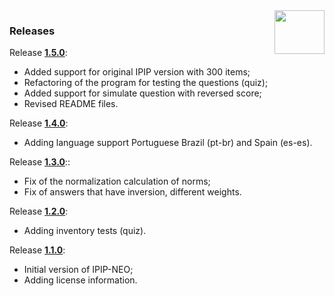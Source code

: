 <img src="https://raw.githubusercontent.com/neural7/five-factor-e/main/doc/neural7.png" align="right" width="80" height="70"/>

### Releases

Release **[1.5.0](https://github.com/neural7/five-factor-e/releases/tag/v1.5.0)**:

* Added support for original IPIP version with 300 items;
* Refactoring of the program for testing the questions (quiz);
* Added support for simulate question with reversed score;
* Revised README files.

Release **[1.4.0](https://github.com/neural7/five-factor-e/releases/tag/v1.4.0)**:

* Adding language support Portuguese Brazil (pt-br) and Spain (es-es).

Release **[1.3.0](https://github.com/neural7/five-factor-e/releases/tag/v1.3.0)**::

* Fix of the normalization calculation of norms;
* Fix of answers that have inversion, different weights.

Release **[1.2.0](https://github.com/neural7/five-factor-e/releases/tag/v1.2.0)**:

* Adding inventory tests (quiz).

Release **[1.1.0](https://github.com/neural7/five-factor-e/releases/tag/v1.1.0)**:

* Initial version of IPIP-NEO;
* Adding license information.
